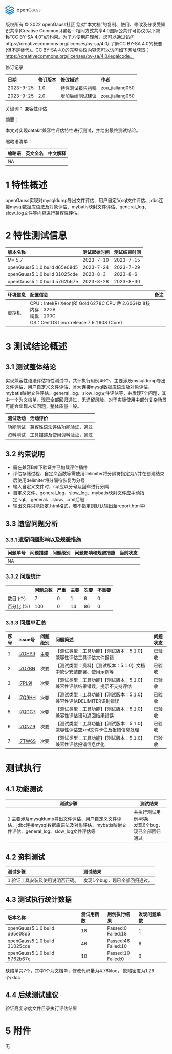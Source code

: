  ![avatar](../../../images/openGauss.png) 

版权所有 © 2022  openGauss社区
 您对“本文档”的复制、使用、修改及分发受知识共享(Creative Commons)署名—相同方式共享4.0国际公共许可协议(以下简称“CC BY-SA 4.0”)的约束。为了方便用户理解，您可以通过访问https://creativecommons.org/licenses/by-sa/4.0/ 了解CC BY-SA 4.0的概要 (但不是替代)。CC BY-SA 4.0的完整协议内容您可以访问如下网址获取：https://creativecommons.org/licenses/by-sa/4.0/legalcode。

修订记录

| 日期      | 修订版本 | 修改描述         | 作者            |
| :-------- | :------- | :--------------- | :-------------- |
| 2023-9-25 | 1.0      | 特性测试报告初稿 | zou_jialiang050 |
| 2023-9-25 | 2.0      | 增加后续测试建议 | zou_jialiang050 |

 关键词： 兼容性评估

摘要：

本文对实现datakit兼容性评估特性进行测试，并给出最终测试结论。

缩略语清单：

| 缩略语 | 英文全名 | 中文解释 |
| :----- | :------- | :------- |
| NA     |          |          |

# 1     特性概述

openGauss实现对mysqldump导出文件评估、用户自定义sql文件评估、jdbc连接mysql数据库语法及对象评估、mybatis映射文件评估、general_log、slow_log文件等内容进行兼容性评估。

# 2     特性测试信息

| 版本名称                      | 测试起始时间 | 测试结束时间 |
| :---------------------------- | :----------- | :----------- |
| M* 5.7                        | 2023-7-10    | 2023-7-15    |
| openGauss5.1.0 build d65e08d5 | 2023-7-24    | 2023-7-29    |
| openGauss5.1.0 build 31025cde | 2023-8-3     | 2023-8-6     |
| openGauss5.1.0 build 5762b67e | 2023-8-28    | 2023-8-30    |

| 环境信息 | 配置信息                                                     | 备注 |
| :------- | :----------------------------------------------------------- | :--- |
| 虚拟机   | CPU：Intel(R) Xeon(R) Gold 6278C CPU @ 2.60GHz 8核<br />内存：32GB<br />硬盘：100G<br />OS：CentOS Linux release 7.6.1908 (Core) |      |

# 3     测试结论概述

## 3.1   测试整体结论

实现兼容性语法评估特性测试中，共计执行用例46个，主要涉及mysqldump导出文件评估、用户自定义文件评估、jdbc连接mysql数据库语法及对象评估、mybatis映射文件评估、general_log、slow_log文件评估等，共发现7个问题，其中一个为文档单，现已全部回归通过，无遗留风险，对于实际使用中部分复杂场景可能会出现未知问题，整体质量一般。

| 测试活动 | 活动评价                     |
| :------- | :--------------------------- |
| 功能测试 | 兼容性语法评估功能验证，通过 |
| 资料测试 | 工具描述及使用资料验证，通过 |

## 3.2   约束说明

- 需在兼容B库下验证并已加载评估插件
- 评估存储过程、自定义函数等需使用delimiter将分隔符指定为//并在创建结束后使用delimiter将分隔符恢复为分号
- 输入自定义文件时，sql应以分号及回车进行分隔
- 自定义文件、general_log、slow_log、mybatis映射文件应手动指定.sql、.general、.slow、.xml后缀
- 输出文件只能指定.html格式，若不指定则默认输出至report.html中

## 3.3   遗留问题分析

### 3.3.1 遗留问题影响以及规避措施

| 问题单号 | 问题描述 | 问题级别 | 问题影响和规避措施 | 当前状态 |
| :------- | :------- | :------- | :----------------- | :------- |
| NA       |          |          |                    |          |

### 3.3.2 问题统计

|             | 问题总数 | 严重 | 主要 | 次要 | 不重要 |
| :---------- | :------- | :--- | :--- | :--- | :----- |
| 数目 (个)   | 7        | 0    | 1    | 6    | 0      |
| 百分比  (%) | 100      | 0    | 14   | 86   | 0      |

### 3.3.3 问题单汇总

| 序号 | issue号                                                      | 问题级别 | 问题简述                                                     | 问题状态 |
| :--- | :----------------------------------------------------------- | :------- | :----------------------------------------------------------- | :------- |
| 1    | [I7OHPR](https://gitee.com/opengauss/compatibility-assessment/issues/I7OHPR) | 主要     | 【测试类型：工具功能】【测试版本：5.1.0】兼容性评估工具评估文件报错 | 已验收   |
| 2    | [I7OZBN](https://gitee.com/opengauss/compatibility-assessment/issues/I7OZBN) | 次要     | 【测试类型：资料】【测试版本：5.1.0】文档中缺少安装部署、使用示例等 | 已验收   |
| 3    | [I7PL9I](https://gitee.com/opengauss/compatibility-assessment/issues/I7PL9I) | 次要     | 【测试类型：工具功能】【测试版本：5.1.0】兼容性评估结果错误，提示不支持评估 | 已验收   |
| 4    | [I7Q9HH](https://gitee.com/opengauss/compatibility-assessment/issues/I7Q9HH) | 次要     | 【测试类型：工具功能】【测试版本：5.1.0】兼容性评估DELIMITER识别错误 | 已验收   |
| 5    | [I7QGG7](https://gitee.com/opengauss/compatibility-assessment/issues/I7QGG7) | 次要     | 【测试类型：工具功能】【测试版本：5.1.0】 兼容性评估语句返回结果错误 | 已验收   |
| 6    | [I7QNZ9](https://gitee.com/opengauss/compatibility-assessment/issues/I7QNZ9) | 次要     | 【测试类型：工具功能】【测试版本：5.1.0】 兼容性评估空xml文件卡住及报错信息处理 | 已验收   |
| 7    | [I7TW6S](https://gitee.com/opengauss/compatibility-assessment/issues/I7TW6S) | 次要     | 【测试类型：工具功能】【测试版本：5.1.0】兼容性评估报错信息优化 | 已验收   |

#      测试执行

## 4.1   功能测试

| 测试步骤                                                     | 测试结果                                               |
| ------------------------------------------------------------ | ------------------------------------------------------ |
| 1.主要涉及mysqldump导出文件评估、用户自定义文件评估、jdbc连接mysql数据库语法及对象评估、mybatis映射文件评估、general_log、slow_log文件评估等 | 共执行测试用例46条<br />发现6个bug，现已全部回归通过。 |

## 4.2   资料测试

| 测试步骤                         | 测试结果                       |
| :------------------------------- | :----------------------------- |
| 1.验证工具安装及使用说明否正确。 | 发现1个bug，现已全部回归通过。 |

## 4.3   测试执行统计数据

| 版本名称                      | 测试用例数 | 用例执行结果             | 发现问题单数 |
| :---------------------------- | :--------- | :----------------------- | :----------- |
| openGauss5.1.0 build d65e08d5 | 18         | Passed:0<br />Failed:18  | 1            |
| openGauss5.1.0 build 31025cde | 46         | Passed:46<br />Failed:10 | 6            |
| openGauss5.1.0 build 5762b67e | 10         | Passed:10<br />Failed:0  | 0            |

缺陷单共7个，其中1个为文档单，修改代码量为4.76kloc， 缺陷密度为1.26个/kloc

## 4.4   后续测试建议

验证高复杂度文件目录执行评估结果

# 5     附件

无